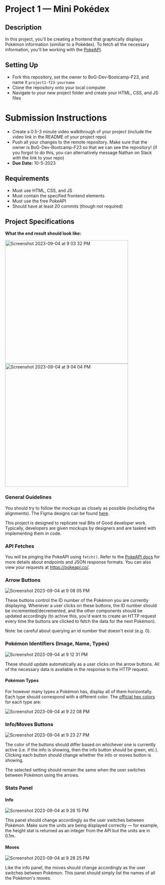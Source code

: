 # Project 1 — Mini Pokédex

## Description
In this project, you'll be creating a frontend that graphically displays Pokémon information (similiar to a Pokédex). To fetch all the necessary information, you'll be working with the [PokeAPI](https://pokeapi.co/docs/v2#pokemon).

## Setting Up
- Fork this repository, set the owner to BoG-Dev-Bootcamp-F23, and name it `project1-f23-yourname`
- Clone the repository onto your local computer
- Navigate to your new project folder and create your HTML, CSS, and JS files

# Submission Instructions
- Create a 0.5-3 minute video walkthrough of your project (include the video link in the README of your project repo)
- Push all your changes to the remote repository. Make sure that the owner is BoG-Dev-Bootcamp-F23 so that we can see the repository! (if you forgot to do this, you can alternatively message Nathan on Slack with the link to your repo)
- **Due Date:** 10-5-2023

## Requirements
- Must use HTML, CSS, and JS
- Must contain the specified frontend elements
- Must use the free PokeAPI
- Should have at least 20 commits (though not required)

## Project Specifications
**What the end result should look like:**

<img width="400" alt="Screenshot 2023-09-04 at 9 03 32 PM" src="https://github.com/BoG-Dev-Bootcamp-F23/project1-f23/assets/8647920/c62dfea1-ad58-44d5-8fdc-9c2f92a66824">
<img width="400" alt="Screenshot 2023-09-04 at 9 04 04 PM" src="https://github.com/BoG-Dev-Bootcamp-F23/project1-f23/assets/8647920/a6ba8fe5-758a-4825-902e-eb44c39e8128">


### General Guidelines
You should try to follow the mockups as closely as possible (including the alignments). The Figma designs can be found [here](https://www.figma.com/file/fQMSS7UqlWSY8M4uadlboM/Bits-of-Good-F23-Project-1?type=design&node-id=0%3A1&mode=design&t=94SJ06eCzcBAOSip-1).

This project is designed to replicate real Bits of Good developer work. Typically, developers are given mockups by designers and are tasked with implementing them in code.

### API Fetches
You will be pinging the PokeAPI using `fetch()`. Refer to the [PokeAPI docs](https://pokeapi.co/docs/v2#pokemon) for more details about endpoints and JSON response formats. You can also view your requests at https://pokeapi.co/.

### Arrow Buttons
![Screenshot 2023-09-04 at 9 08 05 PM](https://github.com/BoG-Dev-Bootcamp-F23/project1-f23/assets/8647920/b35d5265-dfdd-4524-a416-521e02ce8668)

These buttons control the ID number of the Pokémon you are currently displaying. Whenever a user clicks on these buttons, the ID number should be incremented/decremented, and the other components should be updated accordingly (to achive this, you'd want to create an HTTP request every time the buttons are clicked to fetch the data for the next Pokémon).

Note: be careful about querying an id number that doesn't exist (e.g. 0).

### Pokémon Identifiers (Image, Name, Types)
![Screenshot 2023-09-04 at 9 12 31 PM](https://github.com/BoG-Dev-Bootcamp-F23/project1-f23/assets/8647920/a1ff09fb-3087-4163-a22f-655f92c20d87)

These should update automatically as a user clicks on the arrow buttons. All of the necessary data is available in the response to the HTTP request.


#### Pokémon Types
For however many types a Pokémon has, display all of them horizontally. Each type should correspond with a different color. The [official hex colors](https://www.epidemicjohto.com/t882-type-colors-hex-colors) for each type are:

![Screenshot 2023-09-04 at 9 22 08 PM](https://github.com/BoG-Dev-Bootcamp-F23/project1-f23/assets/8647920/4ad443da-2976-490f-8733-1f4904a3b94b)

### Info/Moves Buttons
![Screenshot 2023-09-04 at 9 23 27 PM](https://github.com/BoG-Dev-Bootcamp-F23/project1-f23/assets/8647920/37dd9877-a8b6-49c3-b75e-db70a7e0c3c6)

The color of the buttons should differ based on whichever one is currently active (i.e. if the info is showing, then the info button should be green, etc.). Clicking each button should change whether the info or moves button is showing. 

The selected setting should remain the same when the user switches between Pokémon using the arrows. 

### Stats Panel
#### Info
![Screenshot 2023-09-04 at 9 26 15 PM](https://github.com/BoG-Dev-Bootcamp-F23/project1-f23/assets/8647920/9f88fddd-6341-455f-acc1-f791941e7948)

This panel should change accordingly as the user switches between Pokémon. Make sure the units are being displayed correctly — for example, the height stat is returned as an integer from the API but the units are in 0.1m.

#### Moves
![Screenshot 2023-09-04 at 9 28 25 PM](https://github.com/BoG-Dev-Bootcamp-F23/project1-f23/assets/8647920/9055c178-e05d-4e62-98e8-287f4ca31018)

Like the info panel, the moves should change accordingly as the user switches between Pokémon. This panel should simply list the names of all the Pokémon's moves.
